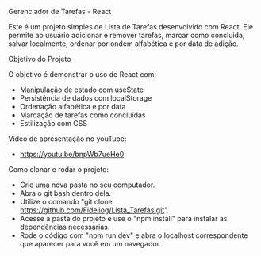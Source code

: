 Gerenciador de Tarefas - React

Este é um projeto simples de Lista de Tarefas desenvolvido com React. Ele permite ao usuário adicionar e remover tarefas, marcar como concluida, salvar localmente, ordenar por ondem alfabética e por data de adição.

Objetivo do Projeto

O objetivo é demonstrar o uso de React com:
- Manipulação de estado com useState
- Persistência de dados com localStorage
- Ordenação alfabética e por data
- Marcação de tarefas como concluídas
- Estilização com CSS

Video de apresentação no youTube:

- https://youtu.be/bnpWb7ueHe0

Como clonar e rodar o projeto:

- Crie uma nova pasta no seu computador.
- Abra o git bash dentro dela.
- Utilize o comando "git clone https://github.com/Fideliog/Lista_Tarefas.git".
- Acesse a pasta do projeto e use o "npm install" para instalar as dependências necessárias.
- Rode o código com "npm run dev" e abra o localhost correspondente que aparecer para você em um navegador.
